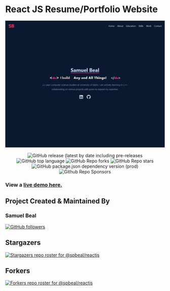 # React JS Resume/Portfolio Website

![image](https://github.com/spbeal/reactjs/blob/main/src/assets/demoimage.png)

<div align="center">

<img alt="GitHub release (latest by date including pre-releases" src="https://img.shields.io/github/v/release/spbeal/reactjs?include_prereleases">

<img alt="GitHub top language" src="https://img.shields.io/github/languages/top/spbeal/reactjs?style=flat">

<img alt="GitHub Repo forks" src="https://img.shields.io/github/forks/spbeal/reactjs?style=flat&color=success">

<img alt="GitHub Repo stars" src="https://img.shields.io/github/stars/spbeal/reactjs?style=flat&color=yellow">

<img alt="GitHub package.json dependency version (prod)" src="https://img.shields.io/github/package-json/dependency-version/spbeal/reactjs/react?style=flat">

<img alt="Github Repo Sponsors" src="https://img.shields.io/github/sponsors/spbeal?style=flat&color=blueviolet">

</div>

### View a [live demo here.](https://spbeal.github.io/reactjs/)

## Project Created & Maintained By

### Samuel Beal

[![GitHub followers](https://img.shields.io/github/followers/spbeal.svg?style=social&label=Follow)](https://github.com/spbeal/)

## Stargazers

[![Stargazers repo roster for @spbeal/reactjs](https://reporoster.com/stars/dark/spbeal/reactjs)](https://github.com/spbeal/reactjs)

## Forkers

[![Forkers repo roster for @spbeal/reactjs](https://reporoster.com/forks/dark/spbeal/reactjs)](https://github.com/spbeal/reactjs/network/members)
